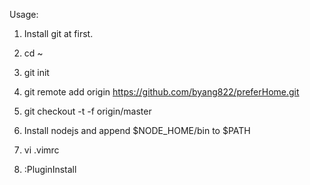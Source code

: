 Usage:

1. Install git at first.

2. cd ~

3. git init

4. git remote add origin https://github.com/byang822/preferHome.git

5. git checkout -t -f origin/master

6. Install nodejs and append $NODE_HOME/bin to $PATH

7. vi .vimrc

8. :PluginInstall


